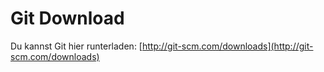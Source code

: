 # Git Download

Du kannst Git hier runterladen: [http://git-scm.com/downloads](http://git-scm.com/downloads)
